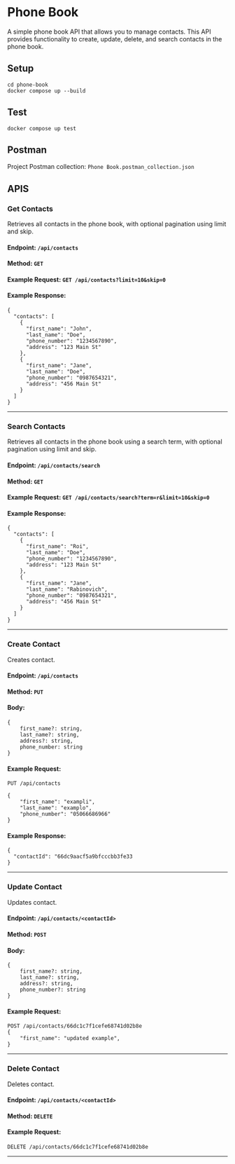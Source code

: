 # Phone Book

A simple phone book API that allows you to manage contacts. This API provides functionality to create, update, delete, and search contacts in the phone book.

## Setup

```
cd phone-book
docker compose up --build
```

## Test

```
docker compose up test
```

## Postman

Project Postman collection: `Phone Book.postman_collection.json`

## APIS

### Get Contacts

Retrieves all contacts in the phone book, with optional pagination using limit and skip.

#### Endpoint: `/api/contacts`

#### Method: `GET`

#### Example Request: `GET /api/contacts?limit=10&skip=0`
#### Example Response: 
```
{
  "contacts": [
    {
      "first_name": "John",
      "last_name": "Doe",
      "phone_number": "1234567890",
      "address": "123 Main St"
    },
    {
      "first_name": "Jane",
      "last_name": "Doe",
      "phone_number": "0987654321",
      "address": "456 Main St"
    }
  ]
}
```
***
### Search Contacts

Retrieves all contacts in the phone book using a search term, with optional pagination using limit and skip.

#### Endpoint: `/api/contacts/search`

#### Method: `GET`

#### Example Request: `GET /api/contacts/search?term=r&limit=10&skip=0`
#### Example Response: 
```
{
  "contacts": [
    {
      "first_name": "Roi",
      "last_name": "Doe",
      "phone_number": "1234567890",
      "address": "123 Main St"
    },
    {
      "first_name": "Jane",
      "last_name": "Rabinovich",
      "phone_number": "0987654321",
      "address": "456 Main St"
    }
  ]
}

```
***
### Create Contact

Creates contact.

#### Endpoint: `/api/contacts`

#### Method: `PUT`

#### Body:
```
{
    first_name?: string,
    last_name?: string,
    address?: string,
    phone_number: string
}
```

#### Example Request: 
```
PUT /api/contacts

{
    "first_name": "exampli",
    "last_name": "examplo",
    "phone_number": "05066686966"
}
```

#### Example Response:
```
{
  "contactId": "66dc9aacf5a9bfcccbb3fe33
}
```
***

### Update Contact
Updates contact.

#### Endpoint: `/api/contacts/<contactId>`

#### Method: `POST`

#### Body:
```
{
    first_name?: string,
    last_name?: string,
    address?: string,
    phone_number?: string
}
```

#### Example Request:
```
POST /api/contacts/66dc1c7f1cefe68741d02b8e
{
    "first_name": "updated example",
}
```
***

### Delete Contact
Deletes contact.

#### Endpoint: `/api/contacts/<contactId>`

#### Method: `DELETE`

#### Example Request:
```
DELETE /api/contacts/66dc1c7f1cefe68741d02b8e
```
***
